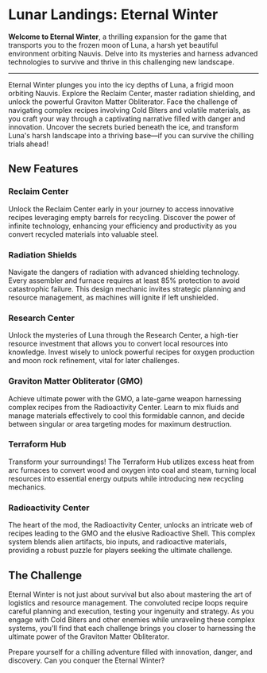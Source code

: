 # Lunar Landings: Eternal Winter

**Welcome to Eternal Winter**, a thrilling expansion for the game that transports you to the frozen moon of Luna, a harsh yet beautiful environment orbiting Nauvis. Delve into its mysteries and harness advanced technologies to survive and thrive in this challenging new landscape.

---

Eternal Winter plunges you into the icy depths of Luna, a frigid moon orbiting Nauvis. Explore the Reclaim Center, master radiation shielding, and unlock the powerful Graviton Matter Obliterator. Face the challenge of navigating complex recipes involving Cold Biters and volatile materials, as you craft your way through a captivating narrative filled with danger and innovation. Uncover the secrets buried beneath the ice, and transform Luna's harsh landscape into a thriving base—if you can survive the chilling trials ahead!

## New Features

### Reclaim Center
Unlock the Reclaim Center early in your journey to access innovative recipes leveraging empty barrels for recycling. Discover the power of infinite technology, enhancing your efficiency and productivity as you convert recycled materials into valuable steel.

### Radiation Shields
Navigate the dangers of radiation with advanced shielding technology. Every assembler and furnace requires at least 85% protection to avoid catastrophic failure. This design mechanic invites strategic planning and resource management, as machines will ignite if left unshielded.

### Research Center
Unlock the mysteries of Luna through the Research Center, a high-tier resource investment that allows you to convert local resources into knowledge. Invest wisely to unlock powerful recipes for oxygen production and moon rock refinement, vital for later challenges.

### Graviton Matter Obliterator (GMO)
Achieve ultimate power with the GMO, a late-game weapon harnessing complex recipes from the Radioactivity Center. Learn to mix fluids and manage materials effectively to cool this formidable cannon, and decide between singular or area targeting modes for maximum destruction.

### Terraform Hub
Transform your surroundings! The Terraform Hub utilizes excess heat from arc furnaces to convert wood and oxygen into coal and steam, turning local resources into essential energy outputs while introducing new recycling mechanics.

### Radioactivity Center
The heart of the mod, the Radioactivity Center, unlocks an intricate web of recipes leading to the GMO and the elusive Radioactive Shell. This complex system blends alien artifacts, bio inputs, and radioactive materials, providing a robust puzzle for players seeking the ultimate challenge.

## The Challenge
Eternal Winter is not just about survival but also about mastering the art of logistics and resource management. The convoluted recipe loops require careful planning and execution, testing your ingenuity and strategy. As you engage with Cold Biters and other enemies while unraveling these complex systems, you'll find that each challenge brings you closer to harnessing the ultimate power of the Graviton Matter Obliterator.

Prepare yourself for a chilling adventure filled with innovation, danger, and discovery. Can you conquer the Eternal Winter?
